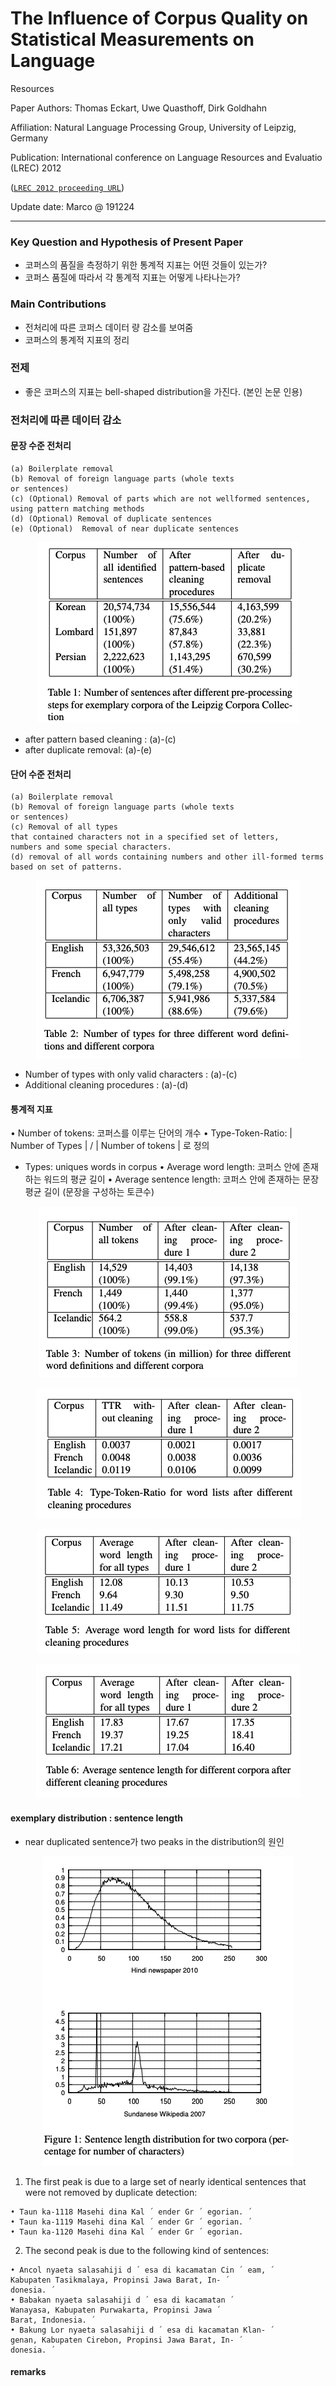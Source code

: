 # The Influence of Corpus Quality on Statistical Measurements on Language
Resources

Paper Authors:  Thomas Eckart, Uwe Quasthoff, Dirk Goldhahn

Affiliation: Natural Language Processing Group, University of Leipzig, Germany

Publication:  International conference on Language Resources and Evaluatio (LREC) 2012 

([`LREC 2012 proceeding URL`](http://www.lrec-conf.org/proceedings/lrec2012/pdf/476_Paper.pdf))

Update date: Marco @ 191224

---


### Key Question and Hypothesis of Present Paper
- 코퍼스의 품질을 측정하기 위한 통계적 지표는 어떤 것들이 있는가?
- 코퍼스 품질에 따라서 각 통계적 지표는 어떻게 나타나는가?


### Main Contributions
- 전처리에 따른 코퍼스 데이터 량 감소를 보여줌
- 코퍼스의 통계적 지표의 정리


### 전제
- 좋은 코퍼스의 지표는 bell-shaped distribution을 가진다. (본인 논문 인용)


### 전처리에 따른 데이터 감소 

#### 문장 수준 전처리 
```
(a) Boilerplate removal
(b) Removal of foreign language parts (whole texts
or sentences)
(c) (Optional) Removal of parts which are not wellformed sentences, using pattern matching methods
(d) (Optional) Removal of duplicate sentences
(e) (Optional)  Removal of near duplicate sentences
```

<p align="center">
  <img src="https://github.com/jwkanggist/automl-papers-in-practice/blob/master/share-reports/figs/lrec2012/table1.png" title="table1">
</p>

- after pattern based cleaning : (a)-(c)
- after duplicate removal: (a)-(e)


#### 단어 수준 전처리
```
(a) Boilerplate removal
(b) Removal of foreign language parts (whole texts
or sentences)
(c) Removal of all types
that contained characters not in a specified set of letters,
numbers and some special characters.
(d) removal of all words containing numbers and other ill-formed terms based on set of patterns.
```

<p align="center">
  <img src="https://github.com/jwkanggist/automl-papers-in-practice/blob/master/share-reports/figs/lrec2012/table2.png" title="table2">
</p>

- Number of types with only valid characters : (a)-(c)
- Additional cleaning procedures : (a)-(d)


#### 통계적 지표

• Number of tokens: 코퍼스를 이루는 단어의 개수
• Type-Token-Ratio: | Number of Types | / | Number of tokens | 로 정의
- Types: uniques words in corpus
• Average word length: 코퍼스 안에 존재하는 워드의 평균 길이 
• Average sentence length: 코퍼스 안에 존재하는 문장 평균 길이 (문장을 구성하는 토큰수)



<p align="center">
  <img src="https://github.com/jwkanggist/automl-papers-in-practice/blob/master/share-reports/figs/lrec2012/table3.png" title="table3">
</p>

<p align="center">
  <img src="https://github.com/jwkanggist/automl-papers-in-practice/blob/master/share-reports/figs/lrec2012/table4.png" title="table4">
</p>

<p align="center">
  <img src="https://github.com/jwkanggist/automl-papers-in-practice/blob/master/share-reports/figs/lrec2012/table5.png" title="table5">
</p>

<p align="center">
  <img src="https://github.com/jwkanggist/automl-papers-in-practice/blob/master/share-reports/figs/lrec2012/table6.png" title="table6">
</p>


#### exemplary distribution :  sentence length
- near duplicated sentence가 two peaks in the distribution의 원인


<p align="center">
  <img src="https://github.com/jwkanggist/automl-papers-in-practice/blob/master/share-reports/figs/lrec2012/fig1.png" title="fig1">
</p>

1) The first peak is due to a large set of nearly identical
sentences that were not removed by duplicate detection:
```
• Taun ka-1118 Masehi dina Kal ´ ender Gr ´ egorian. ´
• Taun ka-1119 Masehi dina Kal ´ ender Gr ´ egorian. ´
• Taun ka-1120 Masehi dina Kal ´ ender Gr ´ egorian. 
```

2) The second peak is due to the following kind of sentences:
```
• Ancol nyaeta salasahiji d ´ esa di kacamatan Cin ´ eam, ´
Kabupaten Tasikmalaya, Propinsi Jawa Barat, In- ´
donesia. ´
• Babakan nyaeta salasahiji d ´ esa di kacamatan ´
Wanayasa, Kabupaten Purwakarta, Propinsi Jawa ´
Barat, Indonesia. ´
• Bakung Lor nyaeta salasahiji d ´ esa di kacamatan Klan- ´
genan, Kabupaten Cirebon, Propinsi Jawa Barat, In- ´
donesia. ´
```

#### remarks

